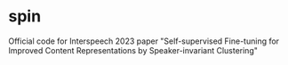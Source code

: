 # spin
Official code for Interspeech 2023 paper "Self-supervised Fine-tuning for Improved Content Representations by Speaker-invariant Clustering"

